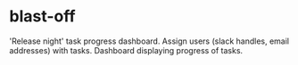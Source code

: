 # blast-off
'Release night' task progress dashboard. Assign users (slack handles, email addresses) with tasks. Dashboard displaying progress of tasks.
